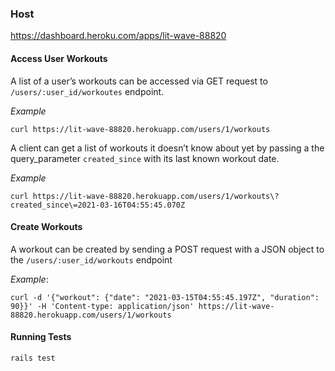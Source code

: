 ### Host
https://dashboard.heroku.com/apps/lit-wave-88820

#### Access User Workouts
A list of a user’s workouts can be accessed via GET request to  `/users/:user_id/workoutes` endpoint.

*Example*
```shell
curl https://lit-wave-88820.herokuapp.com/users/1/workouts
```

A client can get a list of workouts it doesn’t know about yet by passing a the query_parameter  `created_since`  with its last known workout date.

*Example*
```shell
curl https://lit-wave-88820.herokuapp.com/users/1/workouts\?created_since\=2021-03-16T04:55:45.070Z
```

#### Create Workouts
A workout can be created by sending a POST request with a JSON object to the `/users/:user_id/workouts` endpoint

*Example*:
```shell
curl -d '{"workout": {"date": "2021-03-15T04:55:45.197Z", "duration": 90}}' -H 'Content-type: application/json' https://lit-wave-88820.herokuapp.com/users/1/workouts
```

#### Running Tests
`rails test`
